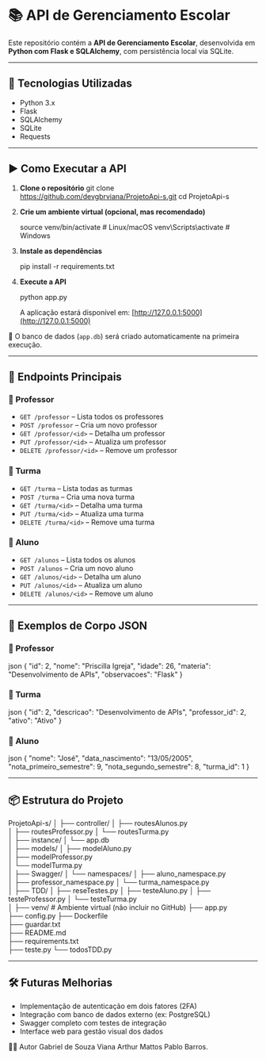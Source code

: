 
# 📚 API de Gerenciamento Escolar

Este repositório contém a **API de Gerenciamento Escolar**, desenvolvida em **Python com Flask e SQLAlchemy**, com persistência local via SQLite.

---

## 🚀 Tecnologias Utilizadas

- Python 3.x  
- Flask  
- SQLAlchemy  
- SQLite  
- Requests  

---

## ▶️ Como Executar a API

1. **Clone o repositório**
   git clone https://github.com/devgbrviana/ProjetoApi-s.git
   cd ProjetoApi-s
   

2. **Crie um ambiente virtual (opcional, mas recomendado)**
 
   source venv/bin/activate  # Linux/macOS
   venv\Scripts\activate     # Windows
  

3. **Instale as dependências**
   
   pip install -r requirements.txt
   

4. **Execute a API**
  
   python app.py
   

   A aplicação estará disponível em: [http://127.0.0.1:5000](http://127.0.0.1:5000)

📝 O banco de dados (`app.db`) será criado automaticamente na primeira execução.

---

## 📡 Endpoints Principais

### 🔸 Professor

- `GET /professor` – Lista todos os professores  
- `POST /professor` – Cria um novo professor  
- `GET /professor/<id>` – Detalha um professor  
- `PUT /professor/<id>` – Atualiza um professor  
- `DELETE /professor/<id>` – Remove um professor  

### 🔸 Turma

- `GET /turma` – Lista todas as turmas  
- `POST /turma` – Cria uma nova turma  
- `GET /turma/<id>` – Detalha uma turma  
- `PUT /turma/<id>` – Atualiza uma turma  
- `DELETE /turma/<id>` – Remove uma turma  

### 🔸 Aluno

- `GET /alunos` – Lista todos os alunos  
- `POST /alunos` – Cria um novo aluno  
- `GET /alunos/<id>` – Detalha um aluno  
- `PUT /alunos/<id>` – Atualiza um aluno  
- `DELETE /alunos/<id>` – Remove um aluno  

---

## 🔧 Exemplos de Corpo JSON

### 📄 Professor
json
{
  "id": 2,
  "nome": "Priscilla Igreja",
  "idade": 26,
  "materia": "Desenvolvimento de APIs",
  "observacoes": "Flask"
}


### 📄 Turma
json
{
  "id": 2,
  "descricao": "Desenvolvimento de APIs",
  "professor_id": 2,
  "ativo": "Ativo"
}


### 📄 Aluno
json
{
  "nome": "José",
  "data_nascimento": "13/05/2005",
  "nota_primeiro_semestre": 9,
  "nota_segundo_semestre": 8,
  "turma_id": 1
}


---

## 📦 Estrutura do Projeto

ProjetoApi-s/
│
├── controller/
│   ├── routesAlunos.py   
│   ├── routesProfessor.py 
│   └── routesTurma.py    
│
├── instance/
│   └── app.db           
│
├── models/
│   ├── modelAluno.py   
│   ├── modelProfessor.py  
│   └── modelTurma.py  
│
├── Swagger/
│   └── namespaces/
│       ├── aluno_namespace.py  
│       ├── professor_namespace.py 
│       └── turma_namespace.py   
│
├── TDD/
│   ├── reseTestes.py 
│   ├── testeAluno.py 
│   ├── testeProfessor.py
│   └── testeTurma.py     
│
├── venv/                   # Ambiente virtual (não incluir no GitHub)
├── app.py                 
├── config.py 
├── Dockerfile                 
├── guardar.txt              
├── README.md                
├── requirements.txt          
├── teste.py
└── todosTDD.py


---

## 🛠️ Futuras Melhorias

- Implementação de autenticação em dois fatores (2FA)  
- Integração com banco de dados externo (ex: PostgreSQL)  
- Swagger completo com testes de integração  
- Interface web para gestão visual dos dados


🧑‍💻 Autor
Gabriel de Souza Viana
Arthur Mattos
Pablo Barros.
